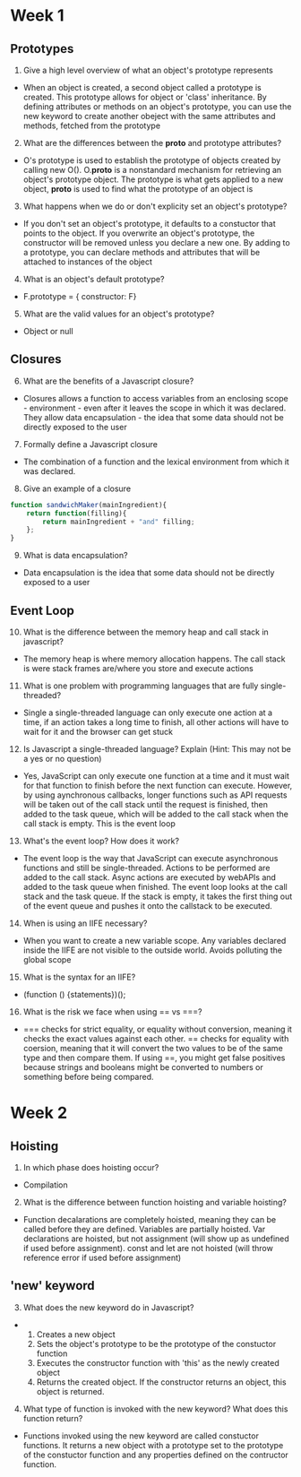 # Week 1
## Prototypes

1. Give a high level overview of what an object's prototype represents
- When an object is created, a second object called a prototype is created. This prototype allows for object or 'class' inheritance. By defining attributes or methods on an object's prototype, you can use the new keyword to create another obeject with the same attributes and methods, fetched from the prototype

2. What are the differences between the __proto__ and prototype attributes?
- O's prototype is used to establish the prototype of objects created by calling new O(). O.__proto__ is a nonstandard mechanism for retrieving an object's prototype object. The prototype is what gets applied to a new object, __proto__ is used to find what the prototype of an object is

3. What happens when we do or don't explicity set an object's prototype?
- If you don't set an object's prototype, it defaults to a constuctor that points to the object. If you overwrite an object's prototype, the constructor will be removed unless you declare a new one. By adding to a prototype, you can declare methods and attributes that will be attached to instances of the object

4. What is an object's default prototype?
- F.prototype = { constructor: F}

5. What are the valid values for an object's prototype?
- Object or null

## Closures

6. What are the benefits of a Javascript closure?
- Closures allows a function to access variables from an enclosing scope - environment - even after it leaves the scope in which it was declared. They allow data encapsulation - the idea that some data should not be directly exposed to the user

7. Formally define a Javascript closure
- The combination of a function and the lexical environment from which it was declared.

8. Give an example of a closure
```js
function sandwichMaker(mainIngredient){
    return function(filling){
        return mainIngredient + "and" filling;
    };
}
```

9. What is data encapsulation?
- Data encapsulation is the idea that some data should not be directly exposed to a user

## Event Loop

10.  What is the difference between the memory heap and call stack in javascript?
- The memory heap is where memory allocation happens. The call stack is were stack frames are/where you store and execute actions

11. What is one problem with programming languages that are fully single-threaded?
- Single a single-threaded language can only execute one action at a time, if an action takes a long time to finish, all other actions will have to wait for it and the browser can get stuck

12. Is Javascript a single-threaded language? Explain (Hint: This may not be a yes or no question)
- Yes, JavaScript can only execute one function at a time and it must wait for that function to finish before the next function can execute. However, by using aynchronous callbacks, longer functions such as API requests will be taken out of the call stack until the request is finished, then added to the task queue, which will be added to the call stack when the call stack is empty. This is the event loop

13. What's the event loop? How does it work?
- The event loop is the way that JavaScript can execute asynchronous functions and still be single-threaded. Actions to be performed are added to the call stack. Async actions are executed by webAPIs and added to the task queue when finished. The event loop looks at the call stack and the task queue. If the stack is empty, it takes the first thing out of the event queue and pushes it onto the callstack to be executed. 

14. When is using an IIFE necessary?
- When you want to create a new variable scope. Any variables declared inside the IIFE are not visible to the outside world. Avoids polluting the global scope

15. What is the syntax for an IIFE?
- (function () {statements})();

16. What is the risk we face when using == vs ===?
- === checks for strict equality, or equality without conversion, meaning it checks the exact values against each other. == checks for equality with coersion, meaning that it will convert the two values to be of the same type and then compare them. If using ==, you might get false positives because strings and booleans might be converted to numbers or something before being compared.

# Week 2

## Hoisting

1. In which phase does hoisting occur?
- Compilation

2. What is the difference between function hoisting and variable hoisting?
- Function decalarations are completely hoisted, meaning they can be called before they are defined. Variables are partially hoisted. Var declarations are hoisted, but not assignment (will show up as undefined if used before assignment). const and let are not hoisted (will throw reference error if used before assignment)

## 'new' keyword

3. What does the new keyword do in Javascript?
-   1. Creates a new object
    2. Sets the object's prototype to be the prototype of the constuctor function
    3. Executes the constructor function with 'this' as the newly created object
    4. Returns the created object. If the constructor returns an object, this object is returned.

4. What type of function is invoked with the new keyword? What does this function return?
- Functions invoked using the new keyword are called constuctor functions. It returns a new object with a prototype set to the prototype of the constuctor function and any properties defined on the contructor function.


